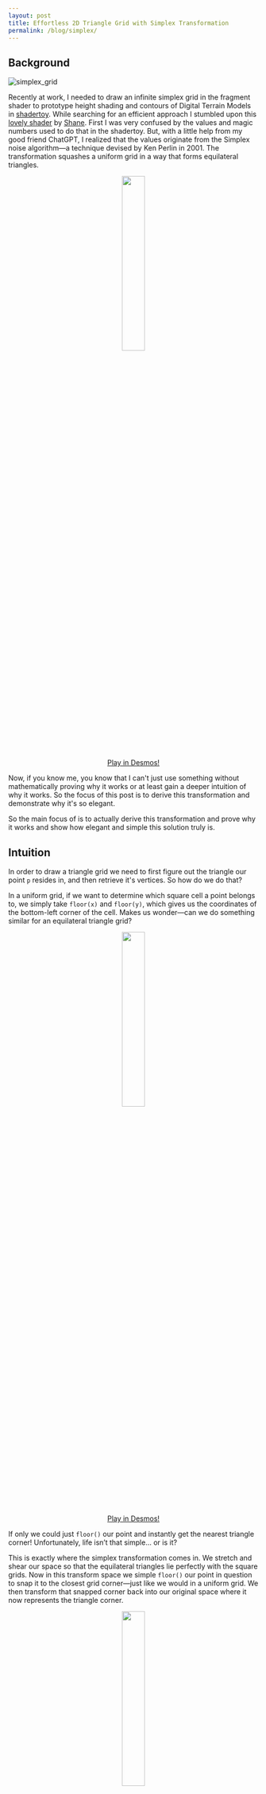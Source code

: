```yaml
---
layout: post
title: Effortless 2D Triangle Grid with Simplex Transformation
permalink: /blog/simplex/
---
```


## Background

![simplex_grid](https://github.com/user-attachments/assets/1a236363-13d9-4cac-bef5-e7f4da192a46)

Recently at work, I needed to draw an infinite simplex grid in the fragment shader to prototype height shading and contours of Digital Terrain Models in [shadertoy](https://www.shadertoy.com/view/3cXXDl). While searching for an efficient approach I stumbled upon this [lovely shader](https://www.shadertoy.com/view/WtfGDX) by [Shane](https://www.shadertoy.com/user/Shane). First I was very confused by the values and magic numbers used to do that in the shadertoy. But, with a little help from my good friend ChatGPT, I realized that the values originate from the Simplex noise algorithm—a technique devised by Ken Perlin in 2001. The transformation squashes a uniform grid in a way that forms equilateral triangles.

<p align="center">
  <img src="https://github.com/user-attachments/assets/20d6ba72-33e4-470f-bc85-866884ba9918" style="width: 30%; height: auto;">
  <br>
  <a href="https://www.desmos.com/calculator/azj9ewvl5b">Play in Desmos!</a>
</p>

Now, if you know me, you know that I can't just use something without mathematically proving why it works or at least gain a deeper intuition of why it works. So the focus of this post is to derive this transformation and demonstrate why it's so elegant.

So the main focus of is to actually derive this transformation and prove why it works and show how elegant and simple this solution truly is.

## Intuition

In order to draw a triangle grid we need to first figure out the triangle our point `p` resides in, and then retrieve it's vertices. So how do we do that?

In a uniform grid, if we want to determine which square cell a point belongs to, we simply take `floor(x)` and `floor(y)`, which gives us the coordinates of the bottom-left corner of the cell. Makes us wonder—can we do something similar for an equilateral triangle grid?

<p align="center">
  <img src="https://github.com/user-attachments/assets/c2d19064-e4ae-4eaa-9643-0cc97488bd03" style="width: 30%; height: auto;">
  <br>
  <a href="https://www.desmos.com/calculator/7qj5todlyv">Play in Desmos!</a>
</p>

If only we could just `floor()` our point and instantly get the nearest triangle corner! Unfortunately, life isn’t that simple... or is it?

This is exactly where the simplex transformation comes in. We stretch and shear our space so that the equilateral triangles lie perfectly with the square grids. Now in this transform space we simple `floor()` our point in question to snap it to the closest grid corner—just like we would in a uniform grid.
We then transform that snapped corner back into our original space where it now represents the triangle corner.

<p align="center">
  <img src="https://raw.githubusercontent.com/Erfan-Ahmadi/erfan-ahmadi.github.io/master/images/Nabla/Simplex/steps.gif" style="width: 30%; height: auto;">
  <br>
  <a href="https://www.desmos.com/calculator/23d2qbuvzm">Play in Desmos!</a>
</p>

## Derivation of this transformation

Now, let's derive this transformation based on assumptions on how it should behave:

### Observation 1: Linearity and Matrix Representation
The transformation preserves straight lines and maintains parallelism without translation, it must be a linear transformation.

It is a linear transformation in 2D, so it can be represented by a 2×2 matrix:

Test Math Expression: $\sqrt{3x-1}+(1+x)^2$
<p>
  
$$
\begin{bmatrix} 2 & 3 \\ 1 & 4 \end{bmatrix} 
\begin{bmatrix} x \\ y \end{bmatrix}
=
\begin{bmatrix} 2x + 3y \\ x + 4y \end{bmatrix}
$$

</p>

somethinh

$$
\begin{bmatrix} -1 & 5 \\ 3 & 0 \end{bmatrix} 
\begin{bmatrix} a \\ b \end{bmatrix}
=
\begin{bmatrix} -a + 5b \\ 3a \end{bmatrix}
$$

// TODO: Maths

### Observation 2: Points on the x=y line stay on the x=y line.
We're squashing perperndicular to the x=y diagonal,   

// TODO: Maths

### Observation 3: Lines perpendicular to x=y, stay perperndicular to x=y line
We're squashing perperndicular to the x=y diagonal,   

// TODO: Maths

### Observation 4: Lines parallel to the x=y will not be affected by the transformation
We're squashing perperndicular to the x=y diagonal, any line parallel to it will remain on it's position. for example let's see how y=x+1 is affected:

// TODO: Image

// TODO: Maths

### Deriving the value

based on the constraints and observations above we have discovered that the whole 2x2 linear transformation depends on a single value. let's see how changing this value will affect the transformation:

// TODO: GIF

We just need to find the value that will result in equilateral triangles, or putting it in terms of math:

// TODO: some helper image of the vectors involved

We have found the value used to transform a grid! here is the transformation used to get the uniform grid into simplex space.
// TOOD: Matrix

and the inverse:
// TODO: Matrix


## Final Words
// TODO write something to wrap everything up. and point that this is not only for 2D, and that I would love to see more robust similar intuition for higher dimensions

## References
// TODO
- https://www.shadertoy.com/view/WtfGDX
- https://en.wikipedia.org/wiki/Simplex_noise

